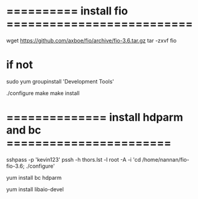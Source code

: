 
# ========== install fio  ==========================
wget https://github.com/axboe/fio/archive/fio-3.6.tar.gz
tar -zxvf fio

# if not

sudo yum groupinstall 'Development Tools'

./configure
 make
 make install

# ============== install hdparm and bc =======================

sshpass -p 'kevin123' pssh -h thors.lst -l root -A -i 'cd /home/nannan/fio-fio-3.6; ./configure'

yum install bc hdparm

yum install libaio-devel

